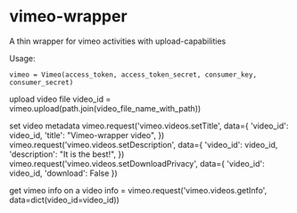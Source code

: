 vimeo-wrapper
=============

A thin wrapper for vimeo activities with upload-capabilities

Usage:

    vimeo = Vimeo(access_token, access_token_secret, consumer_key, consumer_secret)

upload video file
    video_id = vimeo.upload(path.join(video_file_name_with_path))

set video metadata
    vimeo.request('vimeo.videos.setTitle', data={
        'video_id': video_id,
        'title': "Vimeo-wrapper video",
    })
    vimeo.request('vimeo.videos.setDescription', data={
        'video_id': video_id,
        'description': "It is the best!",
    })
    vimeo.request('vimeo.videos.setDownloadPrivacy', data={
        'video_id': video_id,
        'download': False
    })
  
get vimeo info on a video
    info = vimeo.request('vimeo.videos.getInfo', data=dict(video_id=video_id))
